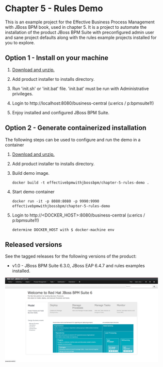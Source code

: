 Chapter 5 - Rules Demo 
=============================
This is an example project for the Effective Business Process Management with JBoss BPM book, 
used in chapter 5. It is a project to automate the installation of the product JBoss BPM Suite 
with preconfigured admin user and sane project defaults along with the rules example projects 
installed for you to explore.


Option 1 - Install on your machine
----------------------------------
1. [Download and unzip.](https://github.com/effectivebpmwithjbossbpm/chapter-5-rules-demo/archive/master.zip)

2. Add product installer to installs directory.

3. Run 'init.sh' or 'init.bat' file. 'init.bat' must be run with Administrative privileges. 

4. Login to http://localhost:8080/business-central  (u:erics / p:bpmsuite1!)

5. Enjoy installed and configured JBoss BPM Suite.


Option 2 - Generate containerized installation
----------------------------------------------
The following steps can be used to configure and run the demo in a container

1. [Download and unzip.](https://github.com/effectivebpmwithjbossbpm/chapter-5-rules-demo/archive/master.zip)

2. Add product installer to installs directory.

3. Build demo image.

	```
	docker build -t effectivebpmwithjbossbpm/chapter-5-rules-demo .
	```
4. Start demo container

	```
	docker run -it -p 8080:8080 -p 9990:9990 effectivebpmwithjbossbpm/chapter-5-rules-demo
	```
5. Login to http://&lt;DOCKER_HOST&gt;:8080/business-central (u:erics / p:bpmsuite1!) 

   ```
   determine DOCKER_HOST with $ docker-machine env
   ```


Released versions
-----------------
See the tagged releases for the following versions of the product:

- v1.0 - JBoss BPM Suite 6.3.0, JBoss EAP 6.4.7 and rules examples installed.

![BPM Suite](https://raw.githubusercontent.com/effectivebpmwithjbossbpm/chapter-5-rules-demo/master/docs/demo-images/bpmsuite.png)
